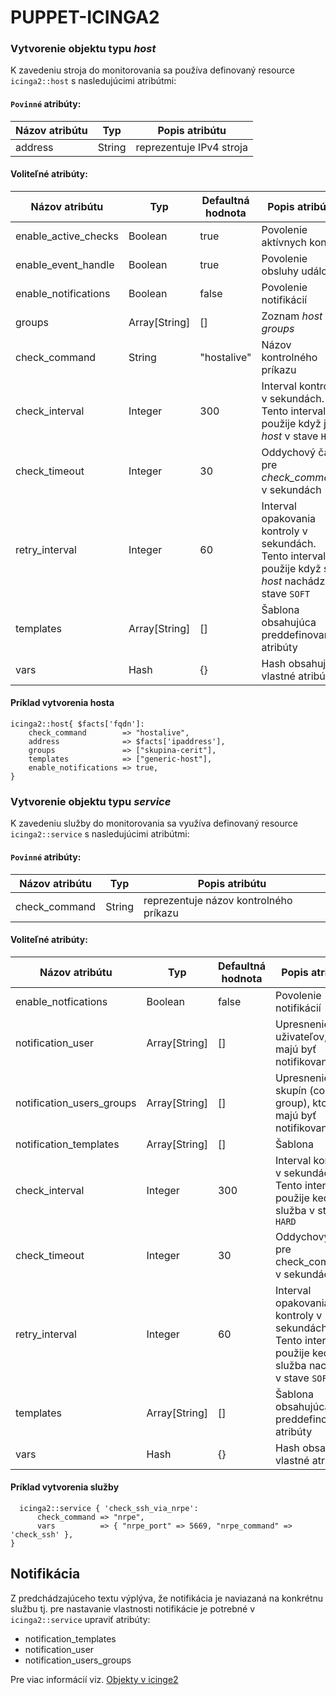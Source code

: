 ﻿# PUPPET-ICINGA2

### Vytvorenie objektu typu _host_
K zavedeniu stroja do monitorovania sa používa definovaný resource `icinga2::host` s nasledujúcimi atribútmi:
#### **`Povinné`** atribúty:

| Názov atribútu        | Typ             | Popis atribútu           |
|-----------------------|-----------------|--------------------------|
|address                | String          | reprezentuje IPv4 stroja |

#### Voliteľné atribúty:

| Názov atribútu        | Typ             |Defaultná hodnota  | Popis atribútu                                                                                             |
|-----------------------|-----------------|-------------------|------------------------------------------------------------------------------------------------------------|
| enable_active_checks  | Boolean         |true               | Povolenie aktívnych kontrol                                                                                |
| enable_event_handle   | Boolean         |true               | Povolenie obsluhy události                                                                                 |
| enable_notifications  | Boolean         |false              | Povolenie notifikácií                                                                                      |
| groups                | Array[String]   |[]                 | Zoznam _host groups_                                                                                       |
| check_command         | String          | "hostalive"       | Názov kontrolného príkazu                                                                                  |
| check_interval        | Integer         | 300               | Interval kontroly v sekundách. Tento interval sa použije když je _host_ v stave  `HARD`                    |
| check_timeout         | Integer         | 30                | Oddychový čas pre _check_command_ v sekundách                                                              |
| retry_interval        | Integer         | 60                | Interval opakovania kontroly v sekundách. Tento interval sa použije když sa _host_ nachádza v stave `SOFT` | 
| templates             | Array[String]   | []                | Šablona obsahujúca preddefinované atribúty                                                                 |
| vars                  | Hash            | {}                | Hash obsahujúci vlastné atribúty                                                                           |

#### Príklad vytvorenia hosta
```puppet
icinga2::host{ $facts['fqdn']:
    check_command        => "hostalive",
    address              => $facts['ipaddress'],
    groups               => ["skupina-cerit"],
    templates            => ["generic-host"],
    enable_notifications => true,
}
```

### Vytvorenie objektu typu _service_
K zavedeniu služby do monitorovania sa využíva definovaný resource `icinga2::service` s nasledujúcimi atribútmi:

#### **`Povinné`** atribúty:

| Názov atribútu        | Typ             | Popis atribútu                         |
|-----------------------|-----------------|----------------------------------------|
|check_command          | String          | reprezentuje názov kontrolného príkazu |


#### Voliteľné atribúty:

| Názov atribútu            | Typ             | Defaultná hodnota | Popis atribútu                    |
|---------------------------|-----------------|-------------------|-----------------------------------|
| enable_notfications       | Boolean         | false             | Povolenie notifikácií             |
| notification_user         | Array[String]   | []                | Upresnenie uživateľov, ktorý majú byť notifikovaný |
| notification_users_groups | Array[String]   | []                | Upresnenie skupín (contact group), ktoré majú byť notifikované |
| notification_templates    | Array[String]   | []                | Šablona                      |
| check_interval            | Integer         | 300               | Interval kontroly v sekundách. Tento interval sa použije keď je služba v stave `HARD` |
| check_timeout             | Integer         | 30                | Oddychový čas pre check_command v sekundách  |
| retry_interval            | Integer         | 60                | Interval opakovania kontroly v sekundách. Tento interval sa použije keď sa služba nachádza v stave `SOFT` |
| templates                 | Array[String]   | []                | Šablona obsahujúca preddefinované atribúty  |
| vars                      | Hash            | {}                | Hash obsahujúci vlastné atribúty            |


#### Príklad vytvorenia služby
```puppet
  icinga2::service { 'check_ssh_via_nrpe':
      check_command => "nrpe",
      vars          => { "nrpe_port" => 5669, "nrpe_command" => 'check_ssh' },
}
```

## Notifikácia
Z predchádzajúceho textu výplýva, že notifikácia je naviazaná na konkrétnu službu tj. pre nastavanie vlastnosti notifikácie je potrebné v `icinga2::service` upraviť atribúty:
* notification_templates
* notification_user
* notification_users_groups


Pre viac informácií viz. [Objekty v icinge2](https://icinga.com/docs/icinga2/latest/doc/09-object-types/)
